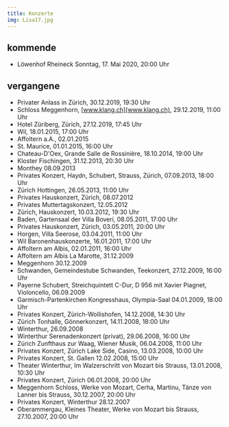 ```yaml
---
title: Konzerte
img: Lisa17.jpg
---
```

## kommende
* Löwenhof Rheineck Sonntag, 17. Mai 2020, 20:00 Uhr

## vergangene
* Privater Anlass in Zürich, 30.12.2019, 19:30 Uhr
* Schloss Meggenhorn, [www.klang.ch](www.klang.ch), 29.12.2019, 11:00 Uhr
* Hotel Züriberg, Zürich, 27.12.2019, 17:45 Uhr
* Wil, 18.01.2015, 17:00 Uhr
* Affoltern a.A., 02.01.2015
* St. Maurice, 01.01.2015, 16:00 Uhr
* Chateau-D'Oex, Grande Salle de Rossinière, 18.10.2014, 19:00 Uhr
* Kloster Fischingen, 31.12.2013, 20:30 Uhr
* Monthey 08.09.2013
* Privates Konzert, Haydn, Schubert, Strauss, Zürich, 07.09.2013, 18:00 Uhr
* Zürich Hottingen, 26.05.2013, 11:00 Uhr
* Privates Hauskonzert, Zürich, 08.07.2012
* Privates Muttertagskonzert, 12.05.2012
* Zürich, Hauskonzert, 10.03.2012, 19:30 Uhr
* Baden, Gartensaal der Villa Boveri, 08.05.2011, 17:00 Uhr
* Privates Hauskonzert, Zürich, 03.05.2011, 20:00 Uhr
* Horgen, Villa Seerose, 03.04.2011, 11:00 Uhr
* Wil Baronenhauskonzerte, 16.01.2011, 17:00 Uhr
* Affoltern am Albis, 02.01.2011, 16:00 Uhr
* Affoltern am Albis La Marotte, 31.12.2009
* Meggenhorn 30.12.2009
* Schwanden, Gemeindestube Schwanden, Teekonzert, 27.12.2009, 16:00 Uhr
* Payerne Schubert, Streichquintett C-Dur, D 956 mit Xavier Piagnet, Violoncello, 06.09.2009
* Garmisch-Partenkirchen Kongresshaus, Olympia-Saal 04.01.2009, 18:00 Uhr
* Privates Konzert, Zürich-Wollishofen, 14.12.2008, 14:30 Uhr
* Zürich Tonhalle, Gönnerkonzert, 14.11.2008, 18:00 Uhr
* Winterthur, 26.09.2008
* Winterthur Serenadenkonzert (privat), 29.06.2008, 16:00 Uhr
* Zürich Zunfthaus zur Waag, Wiener Musik, 06.04.2008, 11:00 Uhr
* Privates Konzert, Zürich Lake Side, Casino, 13.03.2008, 10:00 Uhr
* Privates Konzert, St. Gallen 12.02.2008, 15:00 Uhr
* Theater Winterthur, Im Walzerschritt von Mozart bis Strauss, 13.01.2008, 10:30 Uhr
* Privates Konzert, Zürich 06.01.2008, 20:00 Uhr
* Meggenhorn Schloss, Werke von Mozart, Cerha, Martinu, Tänze von Lanner bis Strauss, 30.12.2007, 20:00 Uhr
* Privates Konzert, Winterthur 28.12.2007
* Oberammergau, Kleines Theater, Werke von Mozart bis Strauss, 27.10.2007, 20:00 Uhr
